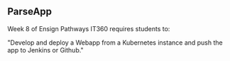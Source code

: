 ## ParseApp

Week 8 of Ensign Pathways IT360 requires students to:

"Develop and deploy a Webapp from a Kubernetes instance and push the app to Jenkins or Github."

